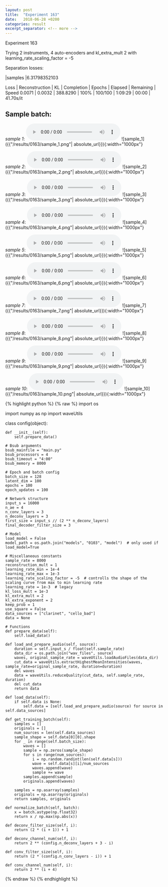 ```yaml
---
layout: post
title:  "Experiment 163"
date:   2018-06-28 +0200
categories: result
excerpt_separator: <!-- more -->
---
```

Experiment 163

Trying 2 instruments, 4 auto-encoders and kl_extra_mult 2 with learning_rate_scaling_factor = -5

Separation losses:

|samples
|6.31798352103

Loss | Reconstruction | KL | Completion | Epochs | Elapsed | Remaining | Speed
0.0071 | 0.0032 | 388.8290 | 100% | 100/100 | 1:09:29 | 00:00 | 41.70s/it<!-- more -->

## **Sample batch**:
_sample 1_:
<audio src="/ResultsOverview/results/0163/sample_1.wav" controls preload></audio>
![sample_1]({{"/results/0163/sample_1.png"| absolute_url}}){:width="1000px"}

_sample 2_:
<audio src="/ResultsOverview/results/0163/sample_2.wav" controls preload></audio>
![sample_2]({{"/results/0163/sample_2.png"| absolute_url}}){:width="1000px"}

_sample 3_:
<audio src="/ResultsOverview/results/0163/sample_3.wav" controls preload></audio>
![sample_3]({{"/results/0163/sample_3.png"| absolute_url}}){:width="1000px"}

_sample 4_:
<audio src="/ResultsOverview/results/0163/sample_4.wav" controls preload></audio>
![sample_4]({{"/results/0163/sample_4.png"| absolute_url}}){:width="1000px"}

_sample 5_:
<audio src="/ResultsOverview/results/0163/sample_5.wav" controls preload></audio>
![sample_5]({{"/results/0163/sample_5.png"| absolute_url}}){:width="1000px"}

_sample 6_:
<audio src="/ResultsOverview/results/0163/sample_6.wav" controls preload></audio>
![sample_6]({{"/results/0163/sample_6.png"| absolute_url}}){:width="1000px"}

_sample 7_:
<audio src="/ResultsOverview/results/0163/sample_7.wav" controls preload></audio>
![sample_7]({{"/results/0163/sample_7.png"| absolute_url}}){:width="1000px"}

_sample 8_:
<audio src="/ResultsOverview/results/0163/sample_8.wav" controls preload></audio>
![sample_8]({{"/results/0163/sample_8.png"| absolute_url}}){:width="1000px"}

_sample 9_:
<audio src="/ResultsOverview/results/0163/sample_9.wav" controls preload></audio>
![sample_9]({{"/results/0163/sample_9.png"| absolute_url}}){:width="1000px"}

_sample 10_:
<audio src="/ResultsOverview/results/0163/sample_10.wav" controls preload></audio>
![sample_10]({{"/results/0163/sample_10.png"| absolute_url}}){:width="1000px"}


{% highlight python %}
{% raw %}
import os

import numpy as np
import waveUtils


class config(object):

	def __init__(self):
		self.prepare_data()

	# Bsub arguments
	bsub_mainfile = "main.py"
	bsub_processors = 4
	bsub_timeout = "4:00"
	bsub_memory = 8000

	# Epoch and batch config
	batch_size = 128
	latent_dim = 100
	epochs = 100
	epoch_updates = 100

	# Network structure
	input_s = 16000
	n_ae = 4
	n_conv_layers = 3
	n_deconv_layers = 3
	first_size = input_s // (2 ** n_deconv_layers)
	final_decoder_filter_size = 3

	# Model
	load_model = False
	model_path = os.path.join("models", "0103", "model")  # only used if load_model=True

	# Miscellaneous constants
	sample_rate = 8000
	reconstruction_mult = 1
	learning_rate_min = 1e-4
	learning_rate_max = 1e-3
	learning_rate_scaling_factor = -5  # controlls the shape of the scaling curve from max to min learning rate
	learning_rate = 1e-3  # legacy
	kl_loss_mult = 1e-3
	kl_extra_mult = 2
	kl_extra_exponent = 2
	keep_prob = 1
	use_square = False
	data_sources = ["clarinet", "cello_bad"]
	data = None

	# Functions
	def prepare_data(self):
		self.load_data()

	def load_and_prepare_audio(self, source):
		duration = self.input_s / float(self.sample_rate)
		data_dir = os.path.join("wav_files", source)
		waves, original_sample_rate = waveUtils.loadAudioFiles(data_dir)
		cut_data = waveUtils.extractHighestMeanIntensities(waves, sample_rate=original_sample_rate, duration=duration)
		del waves
		data = waveUtils.reduceQuality(cut_data, self.sample_rate, duration)
		del cut_data
		return data

	def load_data(self):
		if self.data is None:
			self.data = [self.load_and_prepare_audio(source) for source in self.data_sources]

	def get_training_batch(self):
		samples = []
		originals = []
		num_sources = len(self.data_sources)
		sample_shape = self.data[0][0].shape
		for _ in range(self.batch_size):
			waves = []
			sample = np.zeros(sample_shape)
			for s in range(num_sources):
				i = np.random.randint(len(self.data[s]))
				wave = self.data[s][i]/num_sources
				waves.append(wave)
				sample += wave
			samples.append(sample)
			originals.append(waves)

		samples = np.asarray(samples)
		originals = np.asarray(originals)
		return samples, originals

	def normalize_batch(self, batch):
		x = batch.astype(np.float32)
		return x / np.max(np.abs(x))

	def deconv_filter_size(self, i):
		return (2 * (i + 1)) + 1

	def deconv_channel_num(self, i):
		return 2 ** (config.n_deconv_layers + 3 - i)

	def conv_filter_size(self, i):
		return (2 * (config.n_conv_layers - i)) + 1

	def conv_channel_num(self, i):
		return 2 ** (i + 4)

{% endraw %}
{% endhighlight %}
